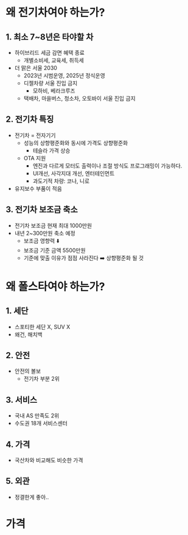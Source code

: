 # 왜 전기차여야 하는가?

## 1. 최소 7~8년은 타야할 차
- 하이브리드 세금 감면  혜택 종료
	- 개별소비세, 교육세, 취득세
- 더 맑은 서울 2030
	- 2023년 시범운영, 2025년 정식운영
	- 디젤차량 서울 진입 금지
		- 모하비, 베라크루즈
	- 택배차, 마을버스, 청소차, 오토바이 서울 진입 금지

## 2. 전기차 특징
- 전기차 = 전자기기
	- 성능의 상향평준화와 동시에 가격도 상향평준화
		- 테슬라 가격 상승
	- OTA 지원
		- 엔진과 다르게 모터도 출력이나 조절 방식도 프로그래밍이 가능하다.
		- UI개선, 사각지대 개선, 엔터테인먼트
		- 과도기적 차량: 코나, 니로
- 유지보수 부품이 적음

## 3. 전기차 보조금 축소
- 전기차 보조금 현재 최대 1000만원
- 내년 2~300만원 축소 예정
	- 보조금 영향력 ⬇️
	- 보조금 기준 금액 5500만원
	- 기준에 맞출 이유가 점점 사라진다 ➡️  상향평준화 될 것

# 왜 폴스타여야 하는가?

## 1. 세단
- 스포티한 세단 X, SUV X
- 왜건, 해치백

## 2. 안전
- 안전의 볼보
	- 전기차 부분 2위

## 3. 서비스
- 국내 AS 만족도 2위
- 수도권 18개 서비스센터

## 4. 가격
- 국산차와 비교해도 비슷한 가격

## 5. 외관
- 정결한게 좋아..

# 가격
